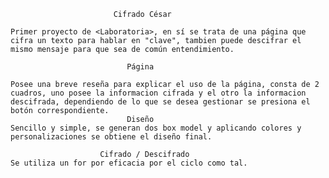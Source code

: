                            Cifrado César

    Primer proyecto de <Laboratoria>, en sí se trata de una página que cifra un texto para hablar en "clave", tambien puede descifrar el mismo mensaje para que sea de común entendimiento.

                              Página

    Posee una breve reseña para explicar el uso de la página, consta de 2 cuadros, uno posee la informacion cifrada y el otro la informacion descifrada, dependiendo de lo que se desea gestionar se presiona el botón correspondiente.
                              Diseño
    Sencillo y simple, se generan dos box model y aplicando colores y personalizaciones se obtiene el diseño final.

                        Cifrado / Descifrado
    Se utiliza un for por eficacia por el ciclo como tal.